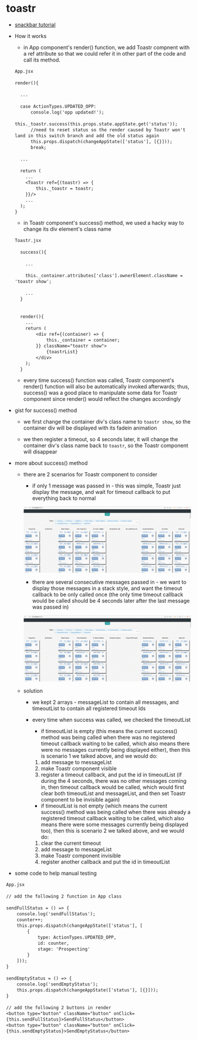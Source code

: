 # toastr

* [snackbar tutorial](http://www.w3schools.com/howto/howto_js_snackbar.asp)

* How it works

  * in App component's render() function, we add Toastr compnent with a ref attribute so that we could refer it in other part of the code and call its method.

  ```
  App.jsx

  render(){

    ...

    case ActionTypes.UPDATED_OPP:
        console.log('opp updated!');
        this._toastr.success(this.props.state.appState.get('status'));
        //need to reset status so the render caused by Toastr won't land in this switch branch and add the old status again
        this.props.dispatch(changeAppState(['status'], [{}]));
        break;

    ...

    return (
      ...
      <Toastr ref={(toastr) => {
          this._toastr = toastr;
      }}/>
      ...
    );
  }

  ```

  * in Toastr component's success() method, we used a hacky way to change its div element's class name

  ```
  Toastr.jsx

    success(){

      ...

      this._container.attributes['class'].ownerElement.className = 'toastr show';

      ...
    }


    render(){
      ...
      return (
          <div ref={(container) => {
              this._container = container;
          }} className="toastr show">
              {toastrList}
          </div>
      );
    }
  ```

  * every time success() function was called, Toastr component's render() function will also be automatically invoked afterwards; thus, success() was a good place to manipulate some data for Toastr component since render() would reflect the changes accordingly

* gist for success() method

  * we first change the container div's class name to `toastr show`, so the container div will be displayed with its fadein animation

  * we then register a timeout, so 4 seconds later, it will change the container div's class name back to `toastr`, so the Toastr component will disappear

* more about success() method

  * there are 2 scenarios for Toastr component to consider

    * if only 1 message was passed in - this was simple, Toastr just display the message, and wait for timeout callback to put everything back to normal

    ![toastr1](./img/toastr1.gif)

    * there are several consecutive messages passed in - we want to display those messages in a stack style, and want the timeout callback to be only called once (the only time timeout callback would be called should be 4 seconds later after the last message was passed in)

    ![toastr2](./img/toastr2.gif)

  * solution

    * we kept 2 arrays - messageList to contain all messages, and timeoutList to contain all registered timeout Ids

    * every time when success was called, we checked the timeoutList

      * if timeoutList is empty (this means the current success() method was being called when there was no registered timeout callback waiting to be called, which also means there were no messages currently being displayed either), then this is scenario 1 we talked above, and we would do:

      1. add message to messageList
      2. make Toastr component visible
      3. register a timeout callback, and put the id in timeoutList (if during the 4 seconds, there was no other messages coming in, then timeout callback would be called, which would first clear both timeoutList and messageList, and then set Toastr component to be invisible again)

      * if timeoutList is not empty (which means the current success() method was being called when there was already a registered timeout callback waiting to be called, which also means there were some messages currently being displayed too), then this is scenario 2 we talked above, and we would do:

      1. clear the current timeout
      2. add message to messageList
      3. make Toastr component invisible
      4. register another callback and put the id in timeoutList


* some code to help manual testing
```
App.jsx

// add the following 2 function in App class

sendFullStatus = () => {
    console.log('sendFullStatus');
    counter++;
    this.props.dispatch(changeAppState(['status'], [
        {
            type: ActionTypes.UPDATED_OPP,
            id: counter,
            stage: 'Prospecting'
        }
    ]));
}

sendEmptyStatus = () => {
    console.log('sendEmptyStatus');
    this.props.dispatch(changeAppState(['status'], [{}]));
}

// add the following 2 buttons in render
<button type="button" className="button" onClick={this.sendFullStatus}>SendFullStatus</button>
<button type="button" className="button" onClick={this.sendEmptyStatus}>SendEmptyStatus</button>
```
